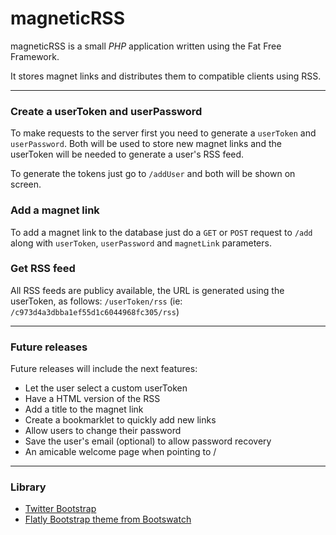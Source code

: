 magneticRSS
===========

magneticRSS is a small *PHP* application written using the Fat Free Framework. 

It stores magnet links and distributes them to compatible clients using RSS.

-----------------------

### Create a userToken and userPassword

To make requests to the server first you need to generate a `userToken` and `userPassword`. Both will be used to store new magnet links and the userToken will be needed to generate a user's RSS feed.

To generate the tokens just go to `/addUser` and both will be shown on screen.

### Add a magnet link

To add a magnet link to the database just do a `GET` or `POST` request to `/add` along with `userToken`, `userPassword` and `magnetLink` parameters.

### Get RSS feed

All RSS feeds are publicy available, the URL is generated using the userToken, as follows: `/userToken/rss` (ie: `/c973d4a3dbba1ef55d1c6044968fc305/rss`)

-----------------------

### Future releases

Future releases will include the next features:

* Let the user select a custom userToken
* Have a HTML version of the RSS
* Add a title to the magnet link
* Create a bookmarklet to quickly add new links
* Allow users to change their password
* Save the user's email (optional) to allow password recovery
* An amicable welcome page when pointing to /

-----------------------

### Library

* [Twitter Bootstrap](http://getbootstrap.com/)
* [Flatly Bootstrap theme from Bootswatch](http://bootswatch.com/flatly/)